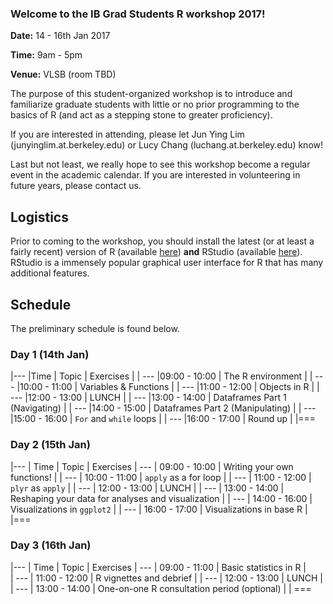 ---
---

### Welcome to the IB Grad Students R workshop 2017!

**Date:** 14 - 16th Jan 2017

**Time:** 9am - 5pm 

**Venue:** VLSB (room TBD) 

The purpose of this student-organized workshop is to introduce and familiarize graduate students with little or no prior programming to the basics of R (and act as a stepping stone to greater proficiency).

If you are interested in attending, please let Jun Ying Lim (junyinglim.at.berkeley.edu) or Lucy Chang (luchang.at.berkeley.edu) know!

Last but not least, we really hope to see this workshop become a regular event in the academic calendar. If you are interested in volunteering in future years, please contact us.

## Logistics
Prior to coming to the workshop, you should install the latest (or at least a fairly recent) version of R (available [here](https://cran.r-project.org/)) **and** RStudio (available [here](https://www.rstudio.com/products/rstudio/download/)). RStudio is a immensely popular graphical user interface for R that has many additional features.


## Schedule
The preliminary schedule is found below.

### Day 1 (14th Jan)

|---
|Time | Topic | Exercises | 
| ---
|09:00 - 10:00 | The R environment | 
| ---
|10:00 - 11:00 | Variables & Functions | 
| ---
|11:00 - 12:00 | Objects in R | 
| ---
|12:00 - 13:00 | LUNCH | 
| ---
|13:00 - 14:00 | Dataframes Part 1 (Navigating) | 
| ---
|14:00 - 15:00 | Dataframes Part 2 (Manipulating)                    | 
| ---
|15:00 - 16:00 | `For` and `while` loops | 
| ---
|16:00 - 17:00 | Round up | 
|===

### Day 2 (15th Jan)

|---
| Time | Topic | Exercises 
| ---
| 09:00 - 10:00 | Writing your own functions! | 
| ---
| 10:00 - 11:00 | `apply` as a for loop | 
| ---
| 11:00 - 12:00 | `plyr` as `apply` | 
| ---
| 12:00 - 13:00 | LUNCH | 
| ---
| 13:00 - 14:00 | Reshaping your data for analyses and visualization | 
| ---
| 14:00 - 16:00 | Visualizations in `ggplot2` | 
| ---
| 16:00 - 17:00 | Visualizations in base R | 
|===

### Day 3 (16th Jan)

|---
| Time | Topic | Exercises 
| ---
| 09:00 - 11:00 | Basic statistics in R |  
| ---
| 11:00 - 12:00 | R vignettes and debrief | 
| ---
| 12:00 - 13:00 | LUNCH | 
| ---
| 13:00 - 14:00 | One-on-one R consultation period (optional)        | 
| ===
